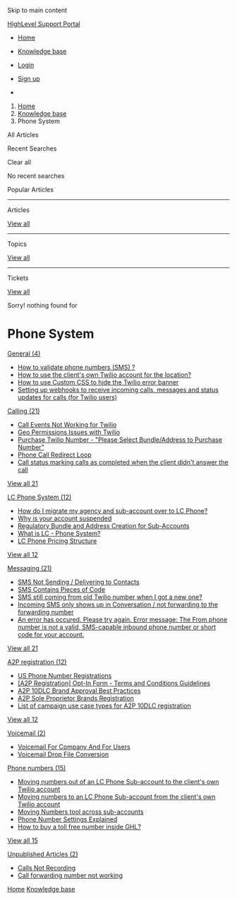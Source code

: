 Skip to main content

[ HighLevel Support Portal ](https://help.gohighlevel.com)

  * [ Home ](/support/home)
  * [ Knowledge base ](/support/solutions)

  * [Login](/support/login)
  * [Sign up](/support/signup)
  * 

  1. [Home](/support/home)
  2. [Knowledge base](/support/solutions)
  3. Phone System

All  Articles 

Recent Searches

Clear all

No recent searches

Popular Articles

* * *

Articles

[View all](/support/search/solutions)

* * *

Topics

[View all](/support/search/topics)

* * *

Tickets

[View all](/support/search/tickets)

Sorry! nothing found for   

# Phone System

[ General (4)](/support/solutions/folders/48000665896)

  * [How to validate phone numbers (SMS) ?](/support/solutions/articles/48001153968-how-to-validate-phone-numbers-sms-)
  * [How to use the client's own Twilio account for the location?](/support/solutions/articles/48001220001-how-to-use-the-client-s-own-twilio-account-for-the-location-)
  * [How to use Custom CSS to hide the Twilio error banner](/support/solutions/articles/48001232032-how-to-use-custom-css-to-hide-the-twilio-error-banner)
  * [Setting up webhooks to receive incoming calls, messages and status updates for calls (for Twilio users)](/support/solutions/articles/155000002824-setting-up-webhooks-to-receive-incoming-calls-messages-and-status-updates-for-calls-for-twilio-user)

[ Calling (21)](/support/solutions/folders/48000665895)

  * [Call Events Not Working for Twilio](/support/solutions/articles/48000981465-call-events-not-working-for-twilio)
  * [Geo Permissions Issues with Twilio](/support/solutions/articles/48000981435-geo-permissions-issues-with-twilio)
  * [Purchase Twilio Number - "Please Select Bundle/Address to Purchase Number"](/support/solutions/articles/48000981437-purchase-twilio-number-please-select-bundle-address-to-purchase-number-)
  * [Phone Call Redirect Loop](/support/solutions/articles/48001076653-phone-call-redirect-loop)
  * [Call status marking calls as completed when the client didn't answer the call](/support/solutions/articles/48001181825-call-status-marking-calls-as-completed-when-the-client-didn-t-answer-the-call)

[View all 21](/support/solutions/folders/48000665895)

[ LC Phone System (12)](/support/solutions/folders/48000682872)

  * [How do I migrate my agency and sub-account over to LC Phone?](/support/solutions/articles/48001204027-how-do-i-migrate-my-agency-and-sub-account-over-to-lc-phone-)
  * [Why is your account suspended](/support/solutions/articles/48001207676-why-is-your-account-suspended)
  * [Regulatory Bundle and Address Creation for Sub-Accounts](/support/solutions/articles/48001213216-regulatory-bundle-and-address-creation-for-sub-accounts)
  * [What is LC - Phone System?](/support/solutions/articles/48001223546-what-is-lc-phone-system-)
  * [LC Phone Pricing Structure](/support/solutions/articles/48001223556-lc-phone-pricing-structure)

[View all 12](/support/solutions/folders/48000682872)

[ Messaging (21)](/support/solutions/folders/48000690075)

  * [SMS Not Sending / Delivering to Contacts](/support/solutions/articles/48000981696-sms-not-sending-delivering-to-contacts)
  * [SMS Contains Pieces of Code](/support/solutions/articles/48000979914-sms-contains-pieces-of-code)
  * [SMS still coming from old Twilio number when I got a new one?](/support/solutions/articles/48001152123-sms-still-coming-from-old-twilio-number-when-i-got-a-new-one-)
  * [Incoming SMS only shows up in Conversation / not forwarding to the forwarding number](/support/solutions/articles/48001156789-incoming-sms-only-shows-up-in-conversation-not-forwarding-to-the-forwarding-number)
  * [An error has occured. Please try again. Error message: The From phone number is not a valid, SMS-capable inbound phone number or short code for your account.](/support/solutions/articles/48001180919-an-error-has-occured-please-try-again-error-message-the-from-phone-number-is-not-a-valid-sms-capa)

[View all 21](/support/solutions/folders/48000690075)

[ A2P registration (12)](/support/solutions/folders/155000000021)

  * [US Phone Number Registrations](/support/solutions/articles/155000002380-us-phone-number-registrations)
  * [[A2P Registration] Opt-In Form - Terms and Conditions Guidelines](/support/solutions/articles/155000001426--a2p-registration-opt-in-form-terms-and-conditions-guidelines)
  * [A2P 10DLC Brand Approval Best Practices](/support/solutions/articles/155000000508-a2p-10dlc-brand-approval-best-practices)
  * [A2P Sole Proprietor Brands Registration](/support/solutions/articles/155000000340-a2p-sole-proprietor-brands-registration)
  * [List of campaign use case types for A2P 10DLC registration](/support/solutions/articles/155000000235-list-of-campaign-use-case-types-for-a2p-10dlc-registration)

[View all 12](/support/solutions/folders/155000000021)

[ Voicemail (2)](/support/solutions/folders/48000672158)

  * [Voicemail For Company And For Users](/support/solutions/articles/48001146671-voicemail-for-company-and-for-users)
  * [Voicemail Drop File Conversion](/support/solutions/articles/48000981433-voicemail-drop-file-conversion)

[ Phone numbers (15)](/support/solutions/folders/48000691614)

  * [Moving numbers out of an LC Phone Sub-account to the client's own Twilio account](/support/solutions/articles/48001240107-moving-numbers-out-of-an-lc-phone-sub-account-to-the-client-s-own-twilio-account)
  * [Moving numbers to an LC Phone Sub-account from the client's own Twilio account](/support/solutions/articles/48001240108-moving-numbers-to-an-lc-phone-sub-account-from-the-client-s-own-twilio-account)
  * [Moving Numbers tool across sub-accounts](/support/solutions/articles/48001203968-moving-numbers-tool-across-sub-accounts)
  * [Phone Number Settings Explained](/support/solutions/articles/48001229976-phone-number-settings-explained)
  * [How to buy a toll free number inside GHL?](/support/solutions/articles/48001204834-how-to-buy-a-toll-free-number-inside-ghl-)

[View all 15](/support/solutions/folders/48000691614)

[ Unpublished Articles (2)](/support/solutions/folders/155000000878)

  * [Calls Not Recording](/support/solutions/articles/48001076526-calls-not-recording)
  * [Call forwarding number not working](/support/solutions/articles/48001181718-call-forwarding-number-not-working)

[Home](/support/home) [Knowledge base](/support/solutions)
